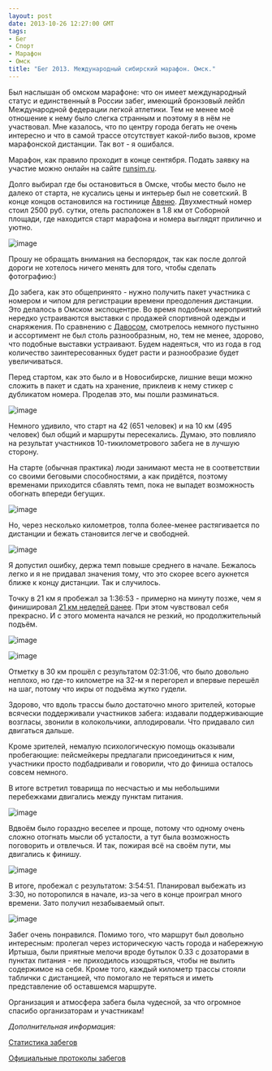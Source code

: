 ```yaml
---
layout: post
date: 2013-10-26 12:27:00 GMT
tags:
- Бег
- Спорт
- Марафон
- Омск
title: "Бег 2013. Международный сибирский марафон. Омск."
---
```

<p>Был наслышан об омском марафоне: что он имеет международный статус и единственный в России забег, имеющий бронзовый лейбл Международной федерации легкой атлетики. Тем не менее моё отношение к нему было слегка странным и поэтому я в нём не участвовал. Мне казалось, что по центру города бегать не очень интересно и что в самой трассе отсутствует какой-либо вызов, кроме марафонской дистанции. Так вот - я ошибался.</p>
<p>Марафон, как правило проходит в конце сентября. Подать заявку на участие можно онлайн на сайте <a href="http://runsim.ru/sim">runsim.ru</a>.</p>
<p>Долго выбирал где бы остановиться в Омске, чтобы место было не далеко от старта, не кусались цены и интерьер был не советский. В конце концов остановился на гостинице <a href="http://www.booking.com/hotel/ru/avenue.ru.html">Авеню</a>. Двухместный номер стоил 2500 руб. сутки, отель расположен в 1.8 км от Соборной площади, где находится старт марафона и номера выглядят прилично и уютно.</p>
<p><img alt="image" src="/images/c6df0623cc9bb7aecb2b36f252e5da58252d3084738dbb76b87ff4e1a96c1447.jpg" /></p>
<p></p>
<p>Прошу не обращать внимания на беспорядок, так как после долгой дороги не хотелось ничего менять для того, чтобы сделать фотографию:)</p>
<p>До забега, как это общепринято - нужно получить пакет участника с номером и чипом для регистрации времени преодоления дистанции. Это делалось в Омском экспоцентре. Во время подобных мероприятий нередко устраиваются выставки с продажей спортивной одежды и снаряжения. По сравнению с <a href="http://theuniversearound.tumblr.com/post/46657613241/swissalpine-2012-davos">Давосом</a>, смотрелось немного пустынно и ассортимент не был столь разнообразным, но, тем не менее, здорово, что подобные выставки устраивают. Будем надеяться, что из года в год количество заинтересованных будет расти и разнообразие будет увеличиваться.</p>
<p>Перед стартом, как это было и в Новосибирске, лишние вещи можно сложить в пакет и сдать на хранение, приклеив к нему стикер с дубликатом номера. Проделав это, мы пошли разминаться.</p>
<p><img alt="image" src="/images/f66c69d5e37278bc46ae62e8d1a7c2ec503e2e71ed5f8c0c1babc091577add98.jpg" /></p>
<p></p>
<p>Немного удивило, что старт на 42 (651 человек) и на 10 км (495 человек) был общий и маршруты пересекались. Думаю, это повлияло на результат участников 10-тикилометрового забега не в лучшую сторону.</p>
<p>На старте (обычная практика) люди занимают места не в соответствии со своими беговыми способностями, а как придётся, поэтому временами приходится сбавлять темп, пока не выпадет возможность обогнать впереди бегущих.</p>
<p><img alt="image" src="/images/8affddb3cee5b1c1d895dad6e465e82150ea73257ffcae063eb5b751e70c4708.jpg" /></p>
<p></p>
<p>Но, через несколько километров, толпа более-менее растягивается по дистанции и бежать становится легче и свободней.</p>
<p><img alt="image" src="/images/6a9d615eaf76fc5577be17a9474a5409b10393a0bae3d22ae03d266d08cb2225.jpg" /></p>
<p></p>
<p>Я допустил ошибку, держа темп повыше среднего в начале. Бежалось легко и я не придавал значения тому, что это скорее всего аукнется ближе к концу дистанции. Так и случилось.</p>
<p>Точку в 21 км я пробежал за 1:36:53 - примерно на минуту позже, чем я финишировал <a href="http://theuniversearound.tumblr.com/post/62998350409/2013">21 км неделей ранее</a>. При этом чувствовал себя прекрасно. И с этого момента начался не резкий, но продолжительный подъём.</p>
<p><img alt="image" src="/images/93bb53a747135720256d82d8d5542220d4484adcc38eed7721bf1cc679fd0529.jpg" /></p>
<p></p>
<p><img alt="image" src="/images/a2d6e46e6ba97be1c134637ac7e547255d563660f9219a2becf7424c3dabfa9d.jpg" /></p>
<p></p>
<p>Отметку в 30 км прошёл с результатом 02:31:06, что было довольно неплохо, но где-то километре на 32-м я перегорел и впервые перешёл на шаг, потому что икры от подъёма жутко гудели.</p>
<p>Здорово, что вдоль трассы было достаточно много зрителей, которые всячески поддерживали участников забега: издавали поддерживающие возгласы, звонили в колокольчики, аплодировали. Что придавало сил двигаться дальше.</p>
<p>Кроме зрителей, немалую психологическую помощь оказывали пробегающие: пейсмейкеры предлагали присоединиться к ним, участники просто подбадривали и говорили, что до финиша осталось совсем немного.&nbsp;</p>
<p>В итоге встретил товарища по несчастью и мы небольшими перебежками двигались между пунктам питания.&nbsp;</p>
<p><img alt="image" src="/images/b13c6a100dfdc835f04a81b8edff51b33538ce7acc43abaf3e2b1639ee50a9b4.jpg" /></p>
<p>Вдвоём было гораздно веселее и проще, потому что одному очень сложно отогнать мысли об усталости, а тут была возможность поговорить и отвлечься. И так, пожирая всё на своём пути, мы двигались к финишу.</p>
<p><img alt="image" src="/images/5b61abb88220352758cf61e4aebcf976be159bf8b29b3413588a3e5ccc69a124.jpg" /></p>
<p></p>
<p>В итоге, пробежал с результатом: 3:54:51. Планировал выбежать из 3:30, но поторопился в начале, из-за чего в конце проиграл много времени. Зато получил незабываемый опыт.</p>
<p><img alt="image" src="/images/dea325f4a3d8090142ab1909de886c955f296af94491c87f9521bf2b574fa02d.jpg" /></p>
<p></p>
<p>Забег очень понравился. Помимо того, что маршрут был довольно интересным: пролегал через историческую часть города и набережную Иртыша, были приятные мелочи вроде бутылок 0.33 с дозаторами в пунктах питания - не приходилось изощряться, чтобы не вылить содержимое на себя. Кроме того, каждый километр трассы стояли таблички с дистанцией, что помогало не теряться и иметь представление об оставшемся маршруте.</p>
<p>Организация и атмосфера забега была чудесной, за что огромное спасибо организаторам и участникам!</p>
<p><em>Дополнительная информация:</em></p>
<p><a href="http://www.runsim.ru/sim/participants/statistika/2013">Статистика забегов</a></p>
<p><a href="http://www.runsim.ru/sim/participants/ofitsialnye-protokoly">Официальные протоколы забегов</a></p>